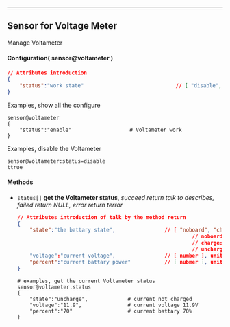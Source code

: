 ***
## Sensor for Voltage Meter
Manage Voltameter

#### Configuration( sensor@voltameter )   
```json
// Attributes introduction
{
    "status":"work state"                              // [ "disable", "enable" ]
}
```

Examples, show all the configure
```shell
sensor@voltameter
{
    "status":"enable"                   # Voltameter work
}
```  

Examples, disable the Voltameter
```shell
sensor@voltameter:status=disable
ttrue
```  



#### **Methods**   
+ `status[]` **get the Voltameter status**, *succeed return talk to describes, failed return NULL, error return terror*    
    ```json
    // Attributes introduction of talk by the method return
    {
        "state":"the battary state",                // [ "noboard", "charge", "uncharge" ]
                                                             // noboard: indicates cannot find the Voltameter
                                                             // charge: indicates charging
                                                             // uncharge: indicates not charged
        "voltage":"current voltage",                // [ number ], unit is V
        "percent":"current battary power"           // [ nubmer ], unit is %
    }    
    ```

    ```shell
    # examples, get the current Voltameter status
    sensor@voltameter.status
    {
        "state":"uncharge",             # current not charged
        "voltage":"11.9",               # current voltage 11.9V
        "percent":"70"                  # current battary 70%
    }  
    ```

